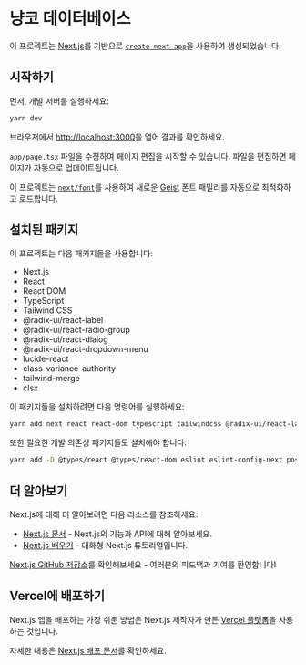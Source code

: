 # 냥코 데이터베이스

이 프로젝트는 [Next.js](https://nextjs.org)를 기반으로 [`create-next-app`](https://nextjs.org/docs/app/api-reference/cli/create-next-app)을 사용하여 생성되었습니다.

## 시작하기

먼저, 개발 서버를 실행하세요:
```bash
yarn dev
```

브라우저에서 [http://localhost:3000](http://localhost:3000)을 열어 결과를 확인하세요.

`app/page.tsx` 파일을 수정하여 페이지 편집을 시작할 수 있습니다. 파일을 편집하면 페이지가 자동으로 업데이트됩니다.

이 프로젝트는 [`next/font`](https://nextjs.org/docs/app/building-your-application/optimizing/fonts)를 사용하여 새로운 [Geist](https://vercel.com/font) 폰트 패밀리를 자동으로 최적화하고 로드합니다.

## 설치된 패키지

이 프로젝트는 다음 패키지들을 사용합니다:

- Next.js
- React
- React DOM
- TypeScript
- Tailwind CSS
- @radix-ui/react-label
- @radix-ui/react-radio-group
- @radix-ui/react-dialog
- @radix-ui/react-dropdown-menu
- lucide-react
- class-variance-authority
- tailwind-merge
- clsx

이 패키지들을 설치하려면 다음 명령어를 실행하세요:
```bash
yarn add next react react-dom typescript tailwindcss @radix-ui/react-label @radix-ui/react-radio-group @radix-ui/react-dialog @radix-ui/react-dropdown-menu lucide-react class-variance-authority tailwind-merge clsx shard
```

또한 필요한 개발 의존성 패키지들도 설치해야 합니다:
```bash
yarn add -D @types/react @types/react-dom eslint eslint-config-next postcss
```

## 더 알아보기

Next.js에 대해 더 알아보려면 다음 리소스를 참조하세요:

- [Next.js 문서](https://nextjs.org/docs) - Next.js의 기능과 API에 대해 알아보세요.
- [Next.js 배우기](https://nextjs.org/learn) - 대화형 Next.js 튜토리얼입니다.

[Next.js GitHub 저장소](https://github.com/vercel/next.js)를 확인해보세요 - 여러분의 피드백과 기여를 환영합니다!

## Vercel에 배포하기

Next.js 앱을 배포하는 가장 쉬운 방법은 Next.js 제작자가 만든 [Vercel 플랫폼](https://vercel.com/new?utm_medium=default-template&filter=next.js&utm_source=create-next-app&utm_campaign=create-next-app-readme)을 사용하는 것입니다.

자세한 내용은 [Next.js 배포 문서](https://nextjs.org/docs/deployment)를 확인하세요.
